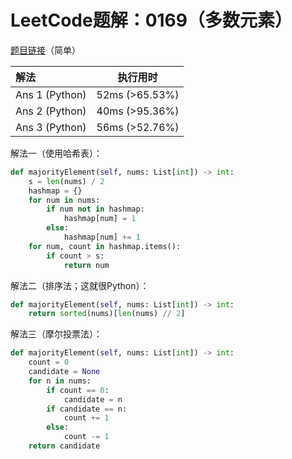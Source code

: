 # LeetCode题解：0169（多数元素）

[题目链接](https://leetcode-cn.com/problems/majority-element/)（简单）

| 解法           | 执行用时       |
| :------------- | -------------- |
| Ans 1 (Python) | 52ms (>65.53%) |
| Ans 2 (Python) | 40ms (>95.36%) |
| Ans 3 (Python) | 56ms (>52.76%) |

解法一（使用哈希表）：

```python
def majorityElement(self, nums: List[int]) -> int:
    s = len(nums) / 2
    hashmap = {}
    for num in nums:
        if num not in hashmap:
            hashmap[num] = 1
        else:
            hashmap[num] += 1
    for num, count in hashmap.items():
        if count > s:
            return num
```

解法二（排序法；这就很Python）：

```python
def majorityElement(self, nums: List[int]) -> int:
    return sorted(nums)[len(nums) // 2]
```

解法三（摩尔投票法）：

```python
def majorityElement(self, nums: List[int]) -> int:
    count = 0
    candidate = None
    for n in nums:
        if count == 0:
            candidate = n
        if candidate == n:
            count += 1
        else:
            count -= 1
    return candidate
```